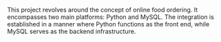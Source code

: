 This project revolves around the concept of online food ordering. It encompasses two main platforms: Python and MySQL. The integration is established in a manner where Python functions as the front end, while MySQL serves as the backend infrastructure.  
 
